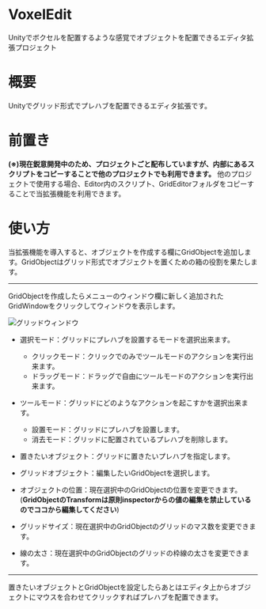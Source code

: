 # VoxelEdit
Unityでボクセルを配置するような感覚でオブジェクトを配置できるエディタ拡張プロジェクト

# 概要
Unityでグリッド形式でプレハブを配置できるエディタ拡張です。

# 前置き
**(※)現在鋭意開発中のため、プロジェクトごと配布していますが、内部にあるスクリプトをコピーすることで他のプロジェクトでも利用できます。**
他のプロジェクトで使用する場合、Editor内のスクリプト、GridEditorフォルダをコピーすることで当拡張機能を利用できます。

# 使い方
当拡張機能を導入すると、オブジェクトを作成する欄にGridObjectを追加します。GridObjectはグリッド形式でオブジェクトを置くための箱の役割を果たします。  

***
GridObjectを作成したらメニューのウィンドウ欄に新しく追加されたGridWindowをクリックしてウィンドウを表示します。 

![グリッドウィンドウ](https://user-images.githubusercontent.com/81273734/162486238-28cd94ce-8a71-4043-89f8-95ab7c59f85f.png)

- 選択モード：グリッドにプレハブを設置するモードを選択出来ます。 
  - クリックモード：クリックでのみでツールモードのアクションを実行出来ます。 
  - ドラッグモード：ドラッグで自由にツールモードのアクションを実行出来ます。  
- ツールモード：グリッドにどのようなアクションを起こすかを選択出来ます。 
  - 設置モード：グリッドにプレハブを設置します。 
  - 消去モード：グリッドに配置されているプレハブを削除します。 

- 置きたいオブジェクト：グリッドに置きたいプレハブを指定します。
- グリッドオブジェクト：編集したいGridObjectを選択します。
- オブジェクトの位置：現在選択中のGridObjectの位置を変更できます。(**GridObjectのTransformは原則inspectorからの値の編集を禁止しているのでココから編集してください**)
- グリッドサイズ：現在選択中のGridObjectのグリッドのマス数を変更できます。
- 線の太さ：現在選択中のGridObjectのグリッドの枠線の太さを変更できます。

***

置きたいオブジェクトとGridObjectを設定したらあとはエディタ上からオブジェクトにマウスを合わせてクリックすればプレハブを配置できます。
